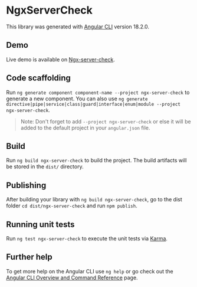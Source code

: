 # NgxServerCheck

This library was generated with [Angular CLI](https://github.com/angular/angular-cli) version 18.2.0.


## Demo

Live demo is available on [Ngx-server-check](https://stackblitz.com/edit/sngx-server-check-demo?file=package.json).

## Code scaffolding

Run `ng generate component component-name --project ngx-server-check` to generate a new component. You can also use `ng generate directive|pipe|service|class|guard|interface|enum|module --project ngx-server-check`.
> Note: Don't forget to add `--project ngx-server-check` or else it will be added to the default project in your `angular.json` file. 

## Build

Run `ng build ngx-server-check` to build the project. The build artifacts will be stored in the `dist/` directory.

## Publishing

After building your library with `ng build ngx-server-check`, go to the dist folder `cd dist/ngx-server-check` and run `npm publish`.

## Running unit tests

Run `ng test ngx-server-check` to execute the unit tests via [Karma](https://karma-runner.github.io).

## Further help

To get more help on the Angular CLI use `ng help` or go check out the [Angular CLI Overview and Command Reference](https://angular.dev/tools/cli) page.
